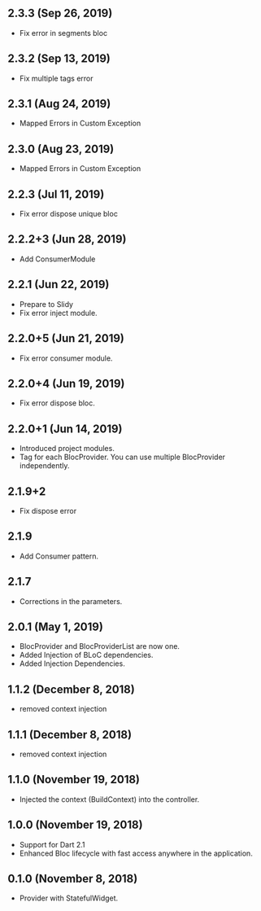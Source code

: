 ## 2.3.3 (Sep 26, 2019)
- Fix error in segments bloc

## 2.3.2 (Sep 13, 2019)
- Fix multiple tags error

## 2.3.1 (Aug 24, 2019)
- Mapped Errors in Custom Exception

## 2.3.0 (Aug 23, 2019)
- Mapped Errors in Custom Exception

## 2.2.3 (Jul 11, 2019)
- Fix error dispose unique bloc

## 2.2.2+3 (Jun 28, 2019)
- Add ConsumerModule

## 2.2.1 (Jun 22, 2019)
- Prepare to Slidy
- Fix error inject module.

## 2.2.0+5 (Jun 21, 2019)
- Fix error consumer module.

## 2.2.0+4 (Jun 19, 2019)
- Fix error dispose bloc.

## 2.2.0+1 (Jun 14, 2019)
- Introduced project modules.
- Tag for each BlocProvider. You can use multiple BlocProvider independently.

## 2.1.9+2
- Fix dispose error

## 2.1.9
- Add Consumer pattern.

## 2.1.7
- Corrections in the parameters.

## 2.0.1 (May 1, 2019)
- BlocProvider and BlocProviderList are now one.
- Added Injection of BLoC dependencies.
- Added Injection Dependencies.

## 1.1.2 (December 8, 2018)
- removed context injection

## 1.1.1 (December 8, 2018)
- removed context injection

## 1.1.0 (November 19, 2018)
- Injected the context (BuildContext) into the controller.

## 1.0.0 (November 19, 2018)
- Support for Dart 2.1
- Enhanced Bloc lifecycle with fast access anywhere in the application.

## 0.1.0 (November 8, 2018)
- Provider with StatefulWidget.